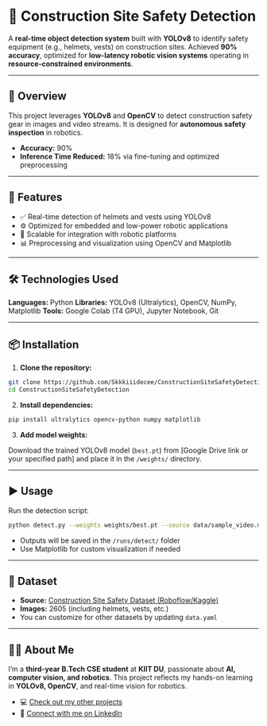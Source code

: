# 🦺 Construction Site Safety Detection

A **real-time object detection system** built with **YOLOv8** to identify safety equipment (e.g., helmets, vests) on construction sites. Achieved **90% accuracy**, optimized for **low-latency robotic vision systems** operating in **resource-constrained environments**.

---

## 🚀 Overview

This project leverages **YOLOv8** and **OpenCV** to detect construction safety gear in images and video streams. It is designed for **autonomous safety inspection** in robotics.

* **Accuracy:** 90%
* **Inference Time Reduced:** 18% via fine-tuning and optimized preprocessing

---

## 🔧 Features

* ✅ Real-time detection of helmets and vests using YOLOv8
* ⚙️ Optimized for embedded and low-power robotic applications
* 🤖 Scalable for integration with robotic platforms
* 📊 Preprocessing and visualization using OpenCV and Matplotlib

---

## 🛠️ Technologies Used

**Languages:** Python
**Libraries:** YOLOv8 (Ultralytics), OpenCV, NumPy, Matplotlib
**Tools:** Google Colab (T4 GPU), Jupyter Notebook, Git

---

## 📦 Installation

1. **Clone the repository:**

```bash
git clone https://github.com/Skkkiiidecee/ConstructionSiteSafetyDetection.git
cd ConstructionSiteSafetyDetection
```

2. **Install dependencies:**

```bash
pip install ultralytics opencv-python numpy matplotlib
```

3. **Add model weights:**

Download the trained YOLOv8 model (`best.pt`) from \[Google Drive link or your specified path] and place it in the `/weights/` directory.

---

## ▶️ Usage

Run the detection script:

```bash
python detect.py --weights weights/best.pt --source data/sample_video.mp4
```

* Outputs will be saved in the `/runs/detect/` folder
* Use Matplotlib for custom visualization if needed

---

## 📂 Dataset

* **Source:** [Construction Site Safety Dataset (Roboflow/Kaggle)](https://www.kaggle.com/datasets/snehilsanyal/construction-site-safety-image-dataset-roboflow)
* **Images:** 2605 (including helmets, vests, etc.)
* You can customize for other datasets by updating `data.yaml`

---

## 👩‍💻 About Me

I’m a **third-year B.Tech CSE student** at **KIIT DU**, passionate about **AI, computer vision, and robotics**. This project reflects my hands-on learning in **YOLOv8, OpenCV**, and real-time vision for robotics.

* 💻 [Check out my other projects](https://github.com/Skkkiiideeee)
* 🔗 [Connect with me on LinkedIn](https://www.linkedin.com/in/sugyani-krishnadarsinee/)

